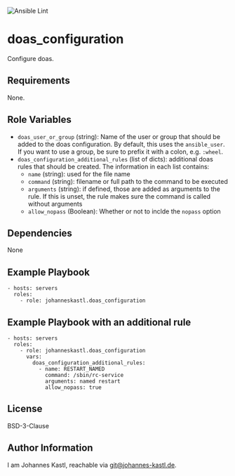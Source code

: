 ![Ansible Lint](https://github.com/johanneskastl/ansible-role-doas_configuration/workflows/Ansible%20Lint/badge.svg)

doas_configuration
=========

Configure doas.

Requirements
------------

None.

Role Variables
--------------

- `doas_user_or_group` (string): Name of the user or group that should be added
  to the doas configuration. By default, this uses the `ansible_user`.
  If you want to use a group, be sure to prefix it with a colon, e.g. `:wheel`.
- `doas_configuration_additional_rules` (list of dicts): additional doas rules
  that should be created. The information in each list contains:
  - `name` (string): used for the file name
  - `command` (string): filename or full path to the command to be executed
  - `arguments` (string): if defined, those are added as arguments to the rule.
    If this is unset, the rule makes sure the command is called without
    arguments
  - `allow_nopass` (Boolean): Whether or not to inclde the `nopass` option


Dependencies
------------

None

Example Playbook
----------------

    - hosts: servers
      roles:
        - role: johanneskastl.doas_configuration

Example Playbook with an additional rule
----------------

    - hosts: servers
      roles:
        - role: johanneskastl.doas_configuration
          vars:
            doas_configuration_additional_rules:
              - name: RESTART_NAMED
                command: /sbin/rc-service
                arguments: named restart
                allow_nopass: true

License
-------

BSD-3-Clause

Author Information
------------------

I am Johannes Kastl, reachable via git@johannes-kastl.de.
